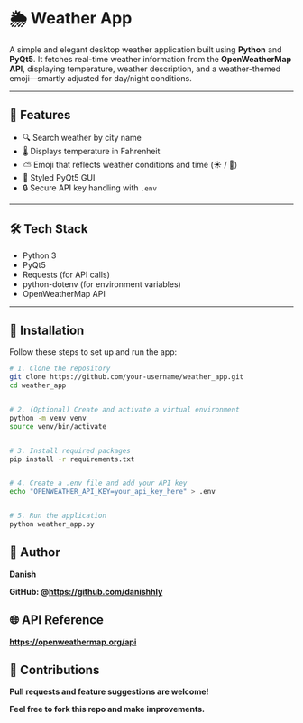 # 🌦️ Weather App

A simple and elegant desktop weather application built using **Python** and **PyQt5**. It fetches real-time weather information from the **OpenWeatherMap API**, displaying temperature, weather description, and a weather-themed emoji—smartly adjusted for day/night conditions.

---

## 🚀 Features

- 🔍 Search weather by city name
- 🌡️ Displays temperature in Fahrenheit
- ⛅ Emoji that reflects weather conditions and time (☀️ / 🌙)
- 💅 Styled PyQt5 GUI
- 🔒 Secure API key handling with `.env`

---

## 🛠️ Tech Stack

- Python 3
- PyQt5
- Requests (for API calls)
- python-dotenv (for environment variables)
- OpenWeatherMap API

---

## 🔧 Installation

Follow these steps to set up and run the app:

```bash
# 1. Clone the repository
git clone https://github.com/your-username/weather_app.git
cd weather_app


# 2. (Optional) Create and activate a virtual environment
python -m venv venv
source venv/bin/activate        


# 3. Install required packages
pip install -r requirements.txt


# 4. Create a .env file and add your API key
echo "OPENWEATHER_API_KEY=your_api_key_here" > .env


# 5. Run the application
python weather_app.py
```

## 👤 Author


**Danish**


**GitHub: @https://github.com/danishhly**

## 🌐 API Reference

**https://openweathermap.org/api**

## 🤝 Contributions

**Pull requests and feature suggestions are welcome!**

**Feel free to fork this repo and make improvements.**
